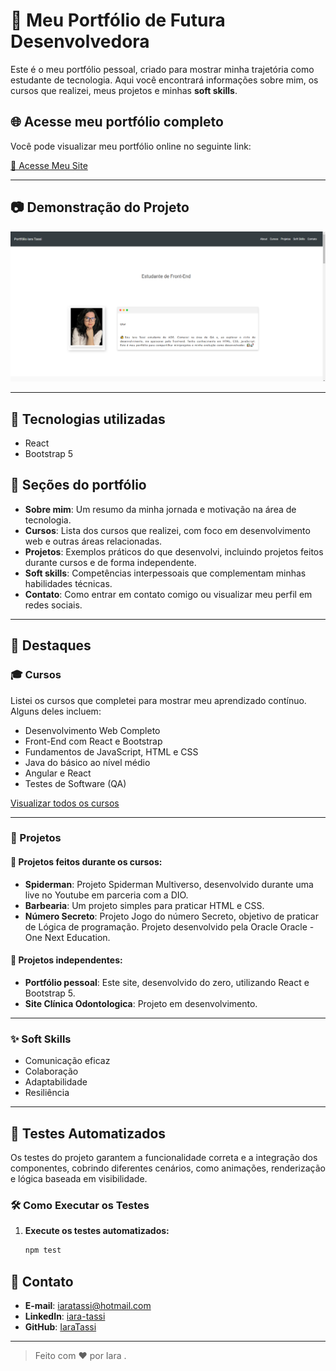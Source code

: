 # 🌟 Meu Portfólio de Futura Desenvolvedora

Este é o meu portfólio pessoal, criado para mostrar minha trajetória como estudante de tecnologia. Aqui você encontrará informações sobre mim, os cursos que realizei, meus projetos e minhas **soft skills**.

## 🌐 Acesse meu portfólio completo
Você pode visualizar meu portfólio online no seguinte link:

[🔗 Acesse Meu Site](https://new-portfolio-iara-tassi.vercel.app/)

--- 

## 📷 Demonstração do Projeto

![Portfólio Iara Tassi](public/assets/portfolio-iaraTassi.png)

---

## 📌 Tecnologias utilizadas

- React
- Bootstrap 5

## 📌 Seções do portfólio

- **Sobre mim**: Um resumo da minha jornada e motivação na área de tecnologia.
- **Cursos**: Lista dos cursos que realizei, com foco em desenvolvimento web e outras áreas relacionadas.
- **Projetos**: Exemplos práticos do que desenvolvi, incluindo projetos feitos durante cursos e de forma independente.
- **Soft skills**: Competências interpessoais que complementam minhas habilidades técnicas.
- **Contato**: Como entrar em contato comigo ou visualizar meu perfil em redes sociais.

---

## 🚀 Destaques

### 🎓 Cursos

Listei os cursos que completei para mostrar meu aprendizado contínuo. Alguns deles incluem:

- Desenvolvimento Web Completo
- Front-End com React e Bootstrap
- Fundamentos de JavaScript, HTML e CSS
- Java do básico ao nível médio
- Angular e React
- Testes de Software (QA)

[Visualizar todos os cursos](#)

---

### 📂 Projetos

#### 📝 Projetos feitos durante os cursos:

- **Spiderman**: Projeto Spiderman Multiverso, desenvolvido durante uma live no Youtube em parceria com a DIO.
- **Barbearia**: Um projeto simples para praticar HTML e CSS.
- **Número Secreto**: Projeto Jogo do número Secreto, objetivo de praticar de Lógica de programação. Projeto desenvolvido pela Oracle Oracle - One Next Education.

#### 🌟 Projetos independentes:

- **Portfólio pessoal**: Este site, desenvolvido do zero, utilizando React e Bootstrap 5.
- **Site Clínica Odontologica**: Projeto em desenvolvimento.

---

### ✨ Soft Skills

- Comunicação eficaz
- Colaboração
- Adaptabilidade
- Resiliência

---

## 🧪 Testes Automatizados

Os testes do projeto garantem a funcionalidade correta e a integração dos componentes, cobrindo diferentes cenários, como animações, renderização e lógica baseada em visibilidade.

### 🛠️ Como Executar os Testes

1. **Execute os testes automatizados:**
   ```bash
   npm test
   ```

## 📧 Contato

- **E-mail**: [iaratassi@hotmail.com](mailto:iaratassi@hotmail.com)
- **LinkedIn**: [iara-tassi](https://www.linkedin.com/in/iara-tassi-b1879182/)
- **GitHub**: [IaraTassi](https://github.com/IaraTassi)

---

> Feito com ❤️ por Iara .

```

```
